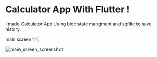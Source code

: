 # Calculator App With Flutter !

I made Calculator App Using bloc state mangment and sqflite to save history 

main screen 👇🏼

![main_screen_screenshot](images/ScreenRecording1447-03-01at7.53.40PM-ezgif.com-video-to-gif-converter.gif|100)

